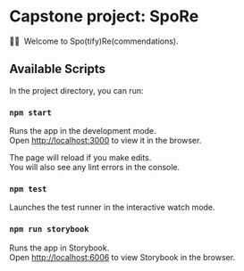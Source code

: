 # Capstone project: SpoRe

👋🏽 &nbsp;Welcome to Spo(tify)Re(commendations).

## Available Scripts

In the project directory, you can run:

### `npm start`

Runs the app in the development mode.\
Open [http://localhost:3000](http://localhost:3000) to view it in the browser.

The page will reload if you make edits.\
You will also see any lint errors in the console.

### `npm test`

Launches the test runner in the interactive watch mode.

### `npm run storybook`

Runs the app in Storybook. \
Open [http://localhost:6006](http://localhost:6006) to view Storybook in the browser.
